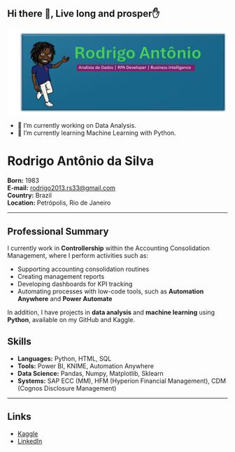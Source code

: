 ## Hi there 👋, Live long and prosper✋

![Support Image](https://github.com/Rodrigo-Antonio-Silva/Rodrigo-Antonio-Silva/blob/2c03ee6eb499b8f81825bfe6f274719caf0606d4/Avatar002.jpg)


- 🔭 I’m currently working on Data Analysis.
- 🌱 I’m currently learning Machine Learning with Python.

# Rodrigo Antônio da Silva

**Born:** 1983  
**E-mail:** rodrigo2013.rs33@gmail.com  
**Country:** Brazil  
**Location:** Petrópolis, Rio de Janeiro

---

## Professional Summary

I currently work in **Controllership** within the Accounting Consolidation Management, where I perform activities such as:

- Supporting accounting consolidation routines
- Creating management reports
- Developing dashboards for KPI tracking
- Automating processes with low-code tools, such as **Automation Anywhere** and **Power Automate**

In addition, I have projects in **data analysis** and **machine learning** using **Python**, available on my GitHub and Kaggle.

## Skills

- **Languages:** Python, HTML, SQL
- **Tools:** Power BI, KNIME, Automation Anywhere
- **Data Science:** Pandas, Numpy, Matplotlib, Sklearn
- **Systems:** SAP ECC (MM), HFM (Hyperion Financial Management), CDM (Cognos Disclosure Management)

---

## Links

- [Kaggle](https://www.kaggle.com/rodrigosilva33333)
- [LinkedIn](https://www.linkedin.com/in/rodrigo-antonio-silva)
